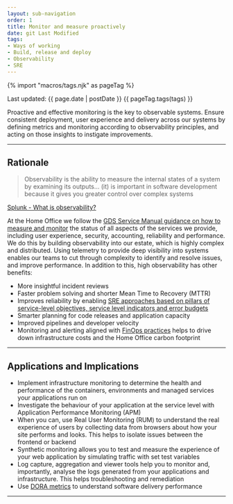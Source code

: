 ```yaml
---
layout: sub-navigation
order: 1
title: Monitor and measure proactively
date: git Last Modified
tags:
- Ways of working
- Build, release and deploy
- Observability
- SRE
---
```


{% import "macros/tags.njk" as pageTag %}

Last updated: {{ page.date | postDate }}
{{ pageTag.tags(tags)  }}

Proactive and effective monitoring is the key to observable systems. Ensure consistent deployment, user experience and delivery across our systems by defining metrics and monitoring according to observability principles, and acting on those insights to instigate improvements.

---

## Rationale

> Observability is the ability to measure the internal states of a system by examining its outputs… (it) is important in software development because it gives you greater control over complex systems

[Splunk - What is observability?](https://www.splunk.com/en_us/data-insider/what-is-observability.html)

At the Home Office we follow the [GDS Service Manual guidance on how to measure and monitor](https://www.gov.uk/service-manual/technology/monitoring-the-status-of-your-service) the status of all aspects of the services we provide, including user experience, security, accounting, reliability and performance. We do this by building observability into our estate, which is highly complex and distributed. Using telemetry to provide deep visibility into systems enables our teams to cut through complexity to identify and resolve issues, and improve performance. In addition to this, high observability has other benefits:

- More insightful incident reviews
- Faster problem solving and shorter Mean Time to Recovery (MTTR)
- Improves reliability by enabling [SRE approaches based on pillars of service-level objectives, service level indicators and error budgets](https://sre.google/sre-book/introduction/)
- Smarter planning for code releases and application capacity
- Improved pipelines and developer velocity
- Monitoring and alerting aligned with [FinOps practices](https://www.finops.org/introduction/what-is-finops/) helps to drive down infrastructure costs and the Home Office carbon footprint

---

## Applications and Implications

- Implement infrastructure monitoring to determine the health and performance of the containers, environments and managed services your applications run on
- Investigate the behaviour of your application at the service level with Application Performance Monitoring (APM)
- When you can, use Real User Monitoring (RUM) to understand the real experience of users by collecting data from browsers about how your site performs and looks. This helps to isolate issues between the frontend or backend
- Synthetic monitoring allows you to test and measure the experience of your web application by simulating traffic with set test variables
- Log capture, aggregation and viewer tools help you to monitor and, importantly, analyse the logs generated from your applications and infrastructure. This helps troubleshooting and remediation
- Use [DORA metrics](https://cloud.google.com/blog/products/devops-sre/announcing-dora-2021-accelerate-state-of-devops-report) to understand software delivery performance

---
